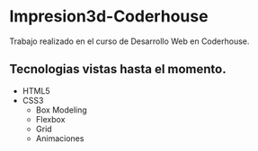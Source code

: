 # Impresion3d-Coderhouse

Trabajo realizado en el curso de Desarrollo Web en Coderhouse.

## Tecnologias vistas hasta el momento.

- HTML5
- CSS3
    - Box Modeling
    - Flexbox
    - Grid
    - Animaciones